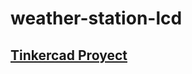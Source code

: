 # weather-station-lcd

## [Tinkercad Proyect](https://www.tinkercad.com/things/jXZgciQA6ad-estacion-meteorologica-con-alertas)

